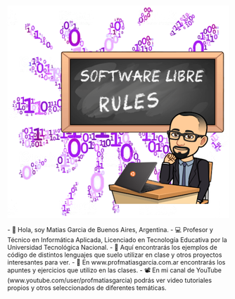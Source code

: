 
 <p align="center">
  <img src="header-img.png" title="Prof Matias Garcia">
</p>
- 👋 Hola, soy Matias Garcia de Buenos Aires, Argentina.
- 💻 Profesor y Técnico en Informática Aplicada, Licenciado en Tecnología Educativa por la Universidad Tecnológica Nacional. 
- 👀 Aquí encontrarás los ejemplos de código de distintos lenguajes que suelo utilizar en clase y otros proyectos interesantes para ver.
- 📝 En www.profmatiasgarcia.com.ar encontrarás los apuntes y ejercicios que utilizo en las clases. 
- 📽️ En mi canal de YouTube (www.youtube.com/user/profmatiasgarcia) podrás ver video tutoriales propios y otros seleccionados de diferentes temáticas.
